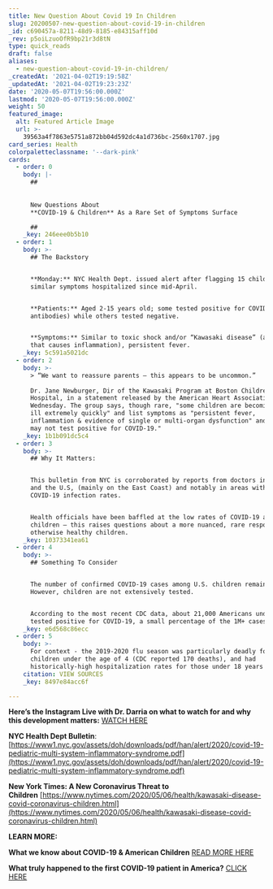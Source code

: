 ```yaml
---
title: New Question About Covid 19 In Children
slug: 20200507-new-question-about-covid-19-in-children
_id: c690457a-8211-48d9-8185-e84315aff10d
_rev: p5oiLzuoOfR9bp21r3d8tN
type: quick_reads
draft: false
aliases:
  - new-question-about-covid-19-in-children/
_createdAt: '2021-04-02T19:19:58Z'
_updatedAt: '2021-04-02T19:23:23Z'
date: '2020-05-07T19:56:00.000Z'
lastmod: '2020-05-07T19:56:00.000Z'
weight: 50
featured_image:
  alt: Featured Article Image
  url: >-
    39563a4f7863e5751a872bb04d592dc4a1d736bc-2560x1707.jpg
card_series: Health
colorpaletteclassname: '--dark-pink'
cards:
  - order: 0
    body: |-
      ##   
        
        
      New Questions About  
      **COVID-19 & Children** As a Rare Set of Symptoms Surface

      ##
    _key: 246eee0b5b10
  - order: 1
    body: >-
      ## The Backstory


      **Monday:** NYC Health Dept. issued alert after flagging 15 children with
      similar symptoms hospitalized since mid-April.


      **Patients:** Aged 2-15 years old; some tested positive for COVID-19 (or
      antibodies) while others tested negative.


      **Symptoms:** Similar to toxic shock and/or “Kawasaki disease” (an illness
      that causes inflammation), persistent fever.
    _key: 5c591a5021dc
  - order: 2
    body: >-
      > “We want to reassure parents – this appears to be uncommon.”  
        
      Dr. Jane Newburger, Dir of the Kawasaki Program at Boston Children’s
      Hospital, in a statement released by the American Heart Association on
      Wednesday. The group says, though rare, "some children are becoming very
      ill extremely quickly" and list symptoms as "persistent fever,
      inflammation & evidence of single or multi-organ dysfunction" and "may or
      may not test positive for COVID-19."
    _key: 1b1b091dc5c4
  - order: 3
    body: >-
      ## Why It Matters:


      This bulletin from NYC is corroborated by reports from doctors in Europe
      and the U.S, (mainly on the East Coast) and notably in areas with high
      COVID-19 infection rates.


      Health officials have been baffled at the low rates of COVID-19 among
      children — this raises questions about a more nuanced, rare response in
      otherwise healthy children.
    _key: 10373341ea61
  - order: 4
    body: >-
      ## Something To Consider


      The number of confirmed COVID-19 cases among U.S. children remains low.
      However, children are not extensively tested.


      According to the most recent CDC data, about 21,000 Americans under 18
      tested positive for COVID-19, a small percentage of the 1M+ cases.
    _key: e6d568c86ecc
  - order: 5
    body: >-
      For context - the 2019-2020 flu season was particularly deadly for
      children under the age of 4 (CDC reported 170 deaths), and had
      historically-high hospitalization rates for those under 18 years old.
    citation: VIEW SOURCES
    _key: 8497e84acc6f

---
```

**Here’s the Instagram Live with Dr. Darria on what to watch for and why this development matters:** [WATCH HERE](https://youtu.be/yQk5kOl4Cus)

**NYC Health Dept Bulletin**: [https://www1.nyc.gov/assets/doh/downloads/pdf/han/alert/2020/covid-19-pediatric-multi-system-inflammatory-syndrome.pdf](https://www1.nyc.gov/assets/doh/downloads/pdf/han/alert/2020/covid-19-pediatric-multi-system-inflammatory-syndrome.pdf)

**New York Times: A New Coronavirus Threat to Children** [https://www.nytimes.com/2020/05/06/health/kawasaki-disease-covid-coronavirus-children.html](https://www.nytimes.com/2020/05/06/health/kawasaki-disease-covid-coronavirus-children.html)

**LEARN MORE:**

**What we know about COVID-19 & American Children** [READ MORE HERE](https://smarthernews.com/children-and-covid/)

**What truly happened to the first COVID-19 patient in America?** [CLICK HERE](https://smarthernews.com/covid-19-the-first-us-case-of-coronavirus/)
